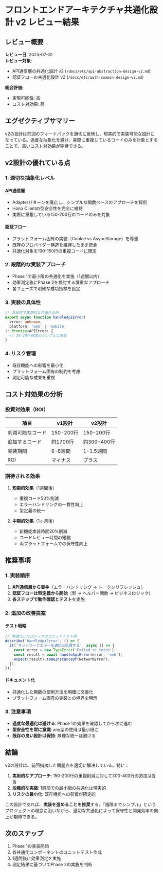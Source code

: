 # フロントエンドアーキテクチャ共通化設計 v2 レビュー結果

## レビュー概要

**レビュー日**: 2025-07-31  
**レビュー対象**:
- API通信層の共通化設計 v2 (`/docs/etc/api-abstraction-design-v2.md`)
- 認証フローの共通化設計 v2 (`/docs/etc/auth-common-design-v2.md`)

**総合評価**: 
- 実現可能性: 高
- コスト対効果: 高

## エグゼクティブサマリー

v2の設計は前回のフィードバックを適切に反映し、現実的で実装可能な設計になっている。過度な抽象化を避け、実際に重複しているコードのみを対象とすることで、高いコスト対効果が期待できる。

## v2設計の優れている点

### 1. 適切な抽象化レベル

#### API通信層
- Adapterパターンを廃止し、シンプルな関数ベースのアプローチを採用
- Hono Clientの型安全性を完全に維持
- 実際に重複している150-200行のコードのみを対象

#### 認証フロー
- プラットフォーム固有の実装（Cookie vs AsyncStorage）を尊重
- 既存のプロバイダー構造を維持したまま統合
- 共通化対象を100-150行の重複コードに限定

### 2. 段階的な実装アプローチ

- Phase 1で最小限の共通化を実施（1週間以内）
- 効果測定後にPhase 2を検討する慎重なアプローチ
- 各フェーズで明確な成功指標を設定

### 3. 実装の具体性

```typescript
// 具体的で実用的な共通化の例
export async function handleApiError(
  error: unknown,
  platform: 'web' | 'mobile'
): Promise<APIError> {
  // 20-40行程度のシンプルな実装
}
```

### 4. リスク管理

- 既存機能への影響を最小化
- プラットフォーム固有の制約を考慮
- 測定可能な成果を重視

## コスト対効果の分析

### 投資対効果（ROI）

| 項目 | v1設計 | v2設計 |
|------|--------|--------|
| 削減可能なコード | 150-200行 | 150-200行 |
| 追加するコード | 約1700行 | 約300-400行 |
| 実装期間 | 6-8週間 | 1-1.5週間 |
| ROI | マイナス | プラス |

### 期待される効果

1. **短期的効果**（1週間後）
   - 重複コード50%削減
   - エラーハンドリングの一貫性向上
   - 型定義の統一

2. **中期的効果**（1ヶ月後）
   - 新機能実装時間20%削減
   - コードレビュー時間の短縮
   - 両プラットフォームでの保守性向上

## 推奨事項

### 1. 実装順序

1. **API通信層から着手**（エラーハンドリング → トークンリフレッシュ）
2. **認証フローは型定義から開始**（型 → ヘルパー関数 → ビジネスロジック）
3. **各ステップで動作確認とテスト**を実施

### 2. 追加の改善提案

#### テスト戦略
```typescript
// 共通化したロジックのユニットテスト例
describe('handleApiError', () => {
  it('ネットワークエラーを適切に処理する', async () => {
    const error = new TypeError('Failed to fetch');
    const result = await handleApiError(error, 'web');
    expect(result).toBeInstanceOf(NetworkError);
  });
});
```

#### ドキュメント化
- 共通化した関数の使用方法を明確に文書化
- プラットフォーム固有の実装との境界を明示

### 3. 注意事項

- **過度な最適化は避ける**: Phase 1の効果を確認してから次に進む
- **型安全性を常に意識**: any型の使用は最小限に
- **既存の良い設計は保持**: 無理な統一は避ける

## 結論

v2の設計は、前回指摘した問題点を適切に解決している。特に：

1. **実用的なアプローチ**: 150-200行の重複削減に対して300-400行の追加は妥当
2. **段階的な実装**: 1週間での最小限の共通化は現実的
3. **リスクの最小化**: 既存機能への影響が限定的

この設計であれば、**実装を進めることを推奨**する。「極限までシンプル」というプロジェクトの理念に沿いながら、適切な共通化によって保守性と開発効率の向上が期待できる。

## 次のステップ

1. Phase 1の実装開始
2. 各共通化コンポーネントのユニットテスト作成
3. 1週間後に効果測定を実施
4. 測定結果に基づいてPhase 2の実施を判断
